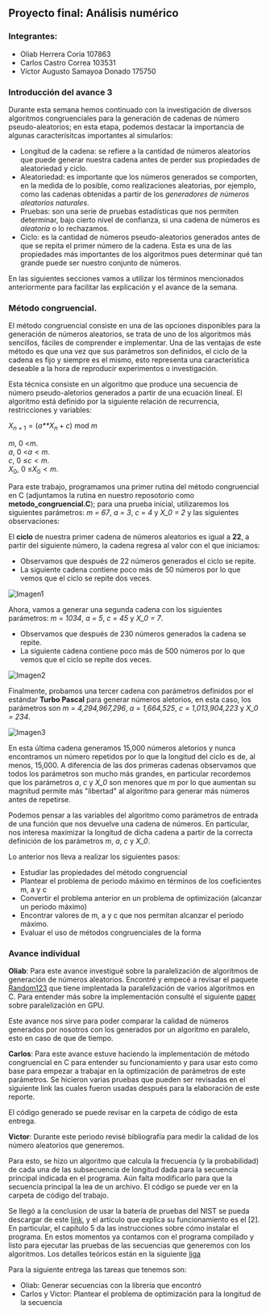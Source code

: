 Proyecto final: Análisis numérico
---------------------------------

### Integrantes:

-   Oliab Herrera Coria 107863
-   Carlos Castro Correa 103531
-   Víctor Augusto Samayoa Donado 175750

### Introducción del avance 3

Durante esta semana hemos continuado con la investigación de diversos
algoritmos congruenciales para la generación de cadenas de número
pseudo-aleatorios; en esta etapa, podemos destacar la importancia de
algunas caracterísitcas importantes al simularlos:

-   Longitud de la cadena: se refiere a la cantidad de números
    aleatorios que puede generar nuestra cadena antes de perder sus
    propiedades de aleatoriedad y ciclo.
-   Aleatoriedad: es importante que los números generados se comporten,
    en la medida de lo posible, como realizaciones aleatorias, por
    ejemplo, como las cadenas obtenidas a partir de los *generadores de
    números aleatorios naturales*.
-   Pruebas: son una serie de pruebas estadísticas que nos permiten
    determinar, bajo cierto nivel de confianza, si una cadena de números
    es *aleatoria* o lo rechazamos.
-   Ciclo: es la cantidad de números pseudo-aleatorios generados antes
    de que se repita el primer número de la cadena. Esta es una de las
    propiedades más importantes de los algoritmos pues determinar qué
    tan grande puede ser nuestro conjunto de números.

En las siguientes secciones vamos a utilizar los términos mencionados
anteriormente para facilitar las explicación y el avance de la semana.

### Método congruencial.

El método congruencial consiste en una de las opciones disponibles para
la generación de números aleatorios, se trata de uno de los algoritmos
más sencillos, fáciles de comprender e implementar. Una de las ventajas
de este método es que una vez que sus parámetros son definidos, el ciclo
de la cadena es fijo y siempre es el mismo, esto representa una
característica deseable a la hora de reproducir experimentos o
investigación.

Esta técnica consiste en un algoritmo que produce una secuencia de
número pseudo-aletorios generados a partir de una ecuación lineal. El
algoritmo está definido por la siguiente relación de recurrencia,
restricciones y variables:

*X*<sub>*n* + 1</sub> = (*a**X*<sub>*n*</sub> + *c*) mod *m*

*m*, 0 &lt;*m*.  
*a*, 0 &lt;*a* &lt; *m*.  
*c*, 0 ≤*c* &lt; *m*.  
*X*<sub>0</sub>, 0 ≤*X*<sub>0</sub> &lt; *m*.

Para este trabajo, programamos una primer rutina del método congruencial
en C (adjuntamos la rutina en nuestro reposotorio como
**metodo\_congruencial.C**); para una prueba inicial, utilizaremos los
siguientes parámetros: *m = 67*, *a = 3*, *c = 4* y *X\_0 = 2* y las
siguientes observaciones:

El **ciclo** de nuestra primer cadena de números aleatorios es igual a
**22**, a partir del siguiente número, la cadena regresa al valor con el
que iniciamos:

-   Observamos que después de 22 números generados el ciclo se repite.
-   La siguiente cadena contiene poco más de 50 números por lo que vemos
    que el ciclo se repite dos veces.

![Imagen1](https://drive.google.com/uc?id=1AkgF9fjCJFVf-uZCmXuoqX3lF_ES6IzG)

Ahora, vamos a generar una segunda cadena con los siguientes parámetros:
*m = 1034*, *a = 5*, *c = 45* y *X\_0 = 7*.

-   Observamos que después de 230 números generados la cadena se repite.
-   La siguiente cadena contiene poco más de 500 números por lo que
    vemos que el ciclo se repite dos veces.

![Imagen2](https://drive.google.com/uc?id=1JdnFRMn7BXY-FO8GX0GBBANL3jbMGGJ1)

Finalmente, probamos una tercer cadena con parámetros definidos por el
estándar **Turbo Pascal** para generar números aletorios, en esta caso,
los parámetros son *m = 4,294,967,296*, *a = 1,664,525*, *c =
1,013,904,223* y *X\_0 = 234*.

![Imagen3](https://drive.google.com/uc?id=1mCWOomSDmGPum6b3xk53cIyyZgCImNR-)

En esta última cadena generamos 15,000 números aletorios y nunca
encontramos un número repetidos por lo que la longitud del ciclo es de,
al menos, 15,000. A diferencia de las dos primeras cadenas observamos
que todos los parámetros son mucho más grandes, en particular recordemos
que los parámetros *a*, *c* y *X\_0* son menores que *m* por lo que
aumentan su magnitud permite más "libertad" al algoritmo para generar
más números antes de repetirse.

Podemos pensar a las variables del algoritmo como parámetros de entrada
de una función que nos devuelve una cadena de números. En particular,
nos interesa maximizar la longitud de dicha cadena a partir de la
correcta definición de los parámetros *m*, *a*, *c* y *X\_0*.

Lo anterior nos lleva a realizar los siguientes pasos:

-   Estudiar las propiedades del método congruencial
-   Plantear el problema de periodo máximo en términos de los
    coeficientes m, a y c
-   Convertir el problema anterior en un problema de optimización
    (alcanzar un periodo máximo)
-   Encontrar valores de m, a y c que nos permitan alcanzar el periodo
    máximo.
-   Evaluar el uso de métodos congruenciales de la forma

### Avance individual

**Oliab**: Para este avance investigué sobre la paralelización de
algorítmos de generación de números aleatorios. Encontré y empecé a
revisar el paquete
[Random123](https://www.deshawresearch.com/resources_random123.html) que
tiene implentada la paralelización de varios algoritmos en C. Para
entender más sobre la implementación consulté el siguiente
[paper](https://www.nag.co.uk/IndustryArticles/gpu_gems_article.pdf)
sobre paralelización en GPU.

Este avance nos sirve para poder comparar la calidad de números
generados por nosotros con los generados por un algoritmo en paralelo,
esto en caso de que de tiempo.

**Carlos**: Para este avance estuve haciendo la implementación de método
congruencial en C para entender su funcionamiento y para usar esto como
base para empezar a trabajar en la optimización de parámetros de este
parámetros. Se hicieron varias pruebas que pueden ser revisadas en el
siguiente link las cuales fueron usadas después para la elaboración de
este reporte.

El código generado se puede revisar en la carpeta de código de esta
entrega.

**Victor**: Durante este periodo revisé bibliografía para medir la
calidad de los número aleatorios que generemos.

Para esto, se hizo un algoritmo que calcula la frecuencia (y la
probabilidad) de cada una de las subsecuencia de longitud dada para la
secuencia principal indicada en el programa. Aún falta modificarlo para
que la secuencia principal la lea de un archivo. El código se puede ver
en la carpeta de código del trabajo.

Se llegó a la conclusion de usar la batería de pruebas del NIST se pueda
descargar de este
[link](https://csrc.nist.gov/projects/random-bit-generation/documentation-and-software),
y el artículo que explica su funcionamiento es el \[2\]. En particular,
el capítulo 5 da las instrucciones sobre cómo instalar el programa. En
estos momentos ya contamos con el programa compilado y listo para
ejecutar las pruebas de las secuencias que generemos con los algoritmos.
Los detalles teóricos están en la siguiente
[liga](https://docs.google.com/document/d/1m4rcsfr39bRoOpqFL8m2_KiRlr2V5CiEmb05Ot9pEYA/edit?usp=sharing)

Para la siguiente entrega las tareas que tenemos son: 
- Oliab: Generar
secuencias con la librería que encontró 
- Carlos y Victor: Plantear el
problema de optimización para la longitud de la secuencia



